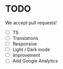 # TODO

We accept pull requests!

- [ ] TS
- [ ] Translations
- [ ] Responsive
- [ ] Light / Dark mode
- [ ] Improvement
- [ ] Add Google Analytics